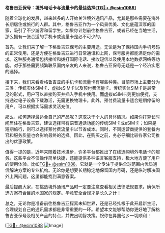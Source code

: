 **格鲁吉亚保号：境外电话卡与流量卡的最佳选择[[TG💪+ @esim1088](https://t.me/s/esim1088)]**

随着全球化的发展，越来越多的人开始关注境外通讯产品，尤其是那些需要在海外长期居住或旅行的人群。其中，格鲁吉亚作为一个风景优美、文化底蕴深厚的国家，吸引了不少游客和留学生。如果你计划前往格鲁吉亚，或者已经在当地生活，那么拥有一张合适的手机卡或流量卡是必不可少的。

首先，让我们来了解一下格鲁吉亚保号的主要用途。无论是为了保持国内手机号码的正常使用，还是方便在格鲁吉亚进行日常通讯和上网，保号服务都能满足你的需求。这种服务通常包括接听和拨打国际电话、接收短信以及使用本地数据网络等功能。对于那些需要频繁联系国内亲友的人来说，格鲁吉亚保号无疑是一个经济实惠的选择。

接下来，我们来看看格鲁吉亚的手机卡和流量卡有哪些种类。目前市场上主要分为三类：传统实体SIM卡、虚拟eSIM卡以及预付费流量卡。传统实体SIM卡是最常见的形式，用户可以直接购买并插入手机中使用。而虚拟eSIM卡则更加便捷，支持通过电子设备下载激活，无需更换物理卡。此外，预付费流量卡适合短期停留的用户，可以根据实际需求灵活充值。

那么，如何选择最适合自己的产品呢？这取决于个人的具体情况。如果你打算长时间居住在格鲁吉亚，建议选择带有语音通话功能的传统SIM卡或eSIM卡；如果是短期旅行，则可以选择预付费流量卡以节省成本。同时，不同运营商提供的套餐内容和服务质量也会影响最终的选择。因此，在购买之前，务必仔细比较各家公司推出的优惠政策。

值得一提的是，近年来随着技术进步，许多平台都推出了在线选购境外电话卡的服务。这些平台不仅操作简单快捷，还能提供多种语言客服支持，极大地方便了用户的使用体验。比如[TG💪+ @esim1088](https://t.me/s/esim1088)，它就是一个专注于提供全球范围内优质通信解决方案的专业机构。无论你是想要长期稳定地保留国内号码，还是临时解决国外上网问题，这里都能找到满意答案。

最后提醒大家，在挑选境外通讯产品时一定要注意查看相关法律法规要求，确保所选方案符合目的地国家的规定。毕竟安全合规才是长久之计！

总之，无论你是准备前往格鲁吉亚探索未知世界，还是已经扎根于此开启新生活，合理规划自己的通讯需求都是非常重要的一环。希望本文能够帮助你更好地了解格鲁吉亚保号及相关产品的特点，并做出明智决策。祝你在异国他乡一切顺利！

[[TG💪+ @esim1088](https://t.me/s/esim1088) ![Image](https://i.postimg.cc/4NQfJmqS/Snipaste-2025-05-13-00-14-12.png)]